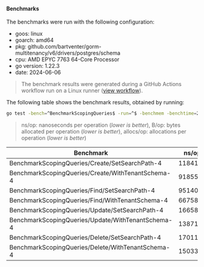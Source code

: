 #### Benchmarks

The benchmarks were run with the following configuration:

- goos: linux
- goarch: amd64
- pkg: github.com/bartventer/gorm-multitenancy/v6/drivers/postgres/schema
- cpu: AMD EPYC 7763 64-Core Processor                
- go version: 1.22.3
- date: 2024-06-06

> The benchmark results were generated during a GitHub Actions workflow run on a Linux runner ([view workflow](https://github.com/bartventer/gorm-multitenancy/actions/runs/9399013373)).

The following table shows the benchmark results, obtained by running:
```bash
go test -bench=^BenchmarkScopingQueries$ -run=^$ -benchmem -benchtime=2s github.com/bartventer/gorm-multitenancy/v6/drivers/postgres/schema
```
> ns/op: nanoseconds per operation (*lower is better*), B/op: bytes allocated per operation (*lower is better*), allocs/op: allocations per operation (*lower is better*)

| Benchmark | ns/op | B/op | allocs/op |
|-----------|-------|------|-----------|
| BenchmarkScopingQueries/Create/SetSearchPath-4 | 1184112 | 17552 | 224 |
| BenchmarkScopingQueries/Create/WithTenantSchema-4 | 918555 | 16224 | 209 |
| BenchmarkScopingQueries/Find/SetSearchPath-4 | 951405 | 6377 | 102 |
| BenchmarkScopingQueries/Find/WithTenantSchema-4 | 667583 | 5076 | 87 |
| BenchmarkScopingQueries/Update/SetSearchPath-4 | 1665855 | 14720 | 209 |
| BenchmarkScopingQueries/Update/WithTenantSchema-4 | 1387175 | 13657 | 205 |
| BenchmarkScopingQueries/Delete/SetSearchPath-4 | 1701148 | 12234 | 190 |
| BenchmarkScopingQueries/Delete/WithTenantSchema-4 | 1503335 | 11303 | 185 |
